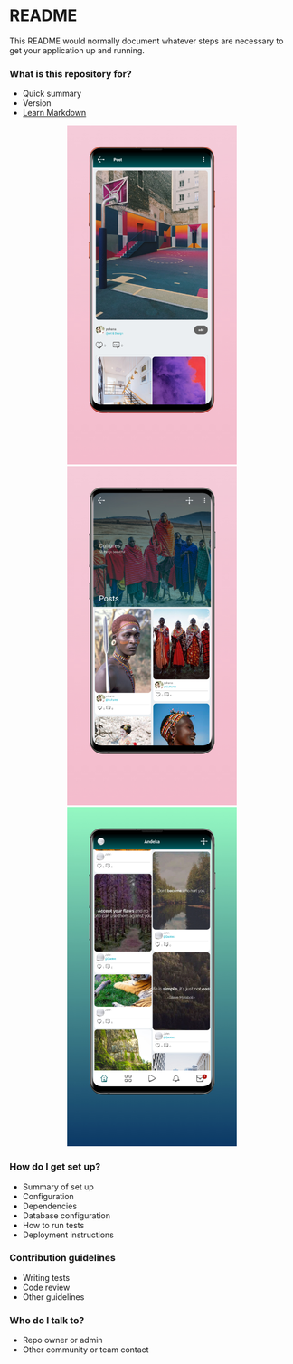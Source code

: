 # README #

This README would normally document whatever steps are necessary to get your application up and running.

### What is this repository for? ###

* Quick summary
* Version
* [Learn Markdown](https://bitbucket.org/tutorials/markdowndemo)



<p align="center">
  <img src="https://github.com/jo-mut/Andeqa/blob/master/screenshots/image1.jpeg?raw=true" width="300" />
  <img src="https://github.com/jo-mut/Andeqa/blob/master/screenshots/image2.jpeg?raw=true" width="300" />
  <img src="https://github.com/jo-mut/Andeqa/blob/master/screenshots/image3.jpeg?raw=true" width="300"/>

</p>


### How do I get set up? ###

* Summary of set up
* Configuration
* Dependencies
* Database configuration
* How to run tests
* Deployment instructions

### Contribution guidelines ###

* Writing tests
* Code review
* Other guidelines

### Who do I talk to? ###

* Repo owner or admin
* Other community or team contact